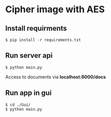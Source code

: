 # Cipher image with AES

## Install requirments

```
$ pip install -r requirements.txt
```

## Run server api

```
$ python main.py 
```
Access to documents via **localhost:8000/docs**

## Run app in gui
```
$ cd ./Gui/
$ python main.py
```
